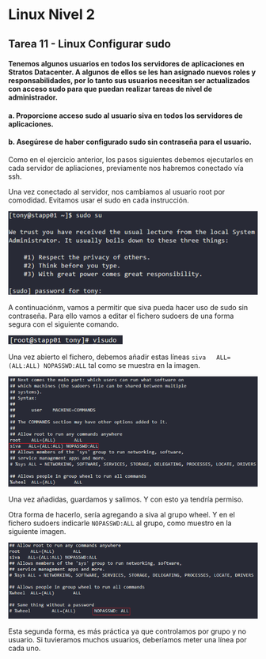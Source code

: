# Linux Nivel 2

## Tarea 11 - Linux Configurar sudo

#### Tenemos algunos usuarios en todos los servidores de aplicaciones en Stratos Datacenter. A algunos de ellos se les han asignado nuevos roles y responsabilidades, por lo tanto sus usuarios necesitan ser actualizados con acceso sudo para que puedan realizar tareas de nivel de administrador.

#### a. Proporcione acceso sudo al usuario siva en todos los servidores de aplicaciones.

#### b. Asegúrese de haber configurado sudo sin contraseña para el usuario.

Como en el ejercicio anterior, los pasos siguientes debemos ejecutarlos en cada servidor de apliaciones, previamente nos habremos conectado vía ssh.

Una vez conectado al servidor, nos cambiamos al usuario root por comodidad. Evitamos usar el sudo en cada instrucción.

![Cambiar a usuario root](/img/LINUX/LinuxL02/Task11_01_sudo_su.png)

A continuaciónm, vamos a permitir que siva pueda hacer uso de sudo sin contraseña. Para ello vamos a editar el fichero sudoers de una forma segura con el siguiente comando.

![Editar sudoers](/img/LINUX/LinuxL02/Task11_02_visudo.png)

Una vez abierto el fichero, debemos añadir estas líneas `siva   ALL=(ALL:ALL) NOPASSWD:ALL` tal como se muestra en la imagen.

![Añadir línea](/img/LINUX/LinuxL02/Task11_03_edit_sudo.png)

Una vez añadidas, guardamos y salimos. Y con esto ya tendría permiso.

Otra forma de hacerlo, sería agregando a siva al grupo wheel. Y en el fichero sudoers indicarle `NOPASSWD:ALL` al grupo, como muestro en la siguiente imagen.

![Añadir NOPASSWD:ALL](/img/LINUX/LinuxL02/Task11_04_edit_sudo.png)

Esta segunda forma, es más práctica ya que controlamos por grupo y no usuario. Si tuvieramos muchos usuarios, deberíamos meter una línea por cada uno.
